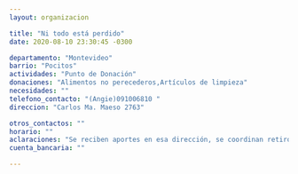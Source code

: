 ```yaml
---
layout: organizacion

title: "Ni todo está perdido"
date: 2020-08-10 23:30:45 -0300

departamento: "Montevideo"
barrio: "Pocitos"
actividades: "Punto de Donación"
donaciones: "Alimentos no perecederos,Artículos de limpieza"
necesidades: ""
telefono_contacto: "(Angie)091006810 "
direccion: "Carlos Ma. Maeso 2763"

otros_contactos: ""
horario: ""
aclaraciones: "Se reciben aportes en esa dirección, se coordinan retiros, depósitos y entregas al celular"
cuenta_bancaria: ""

---
```

